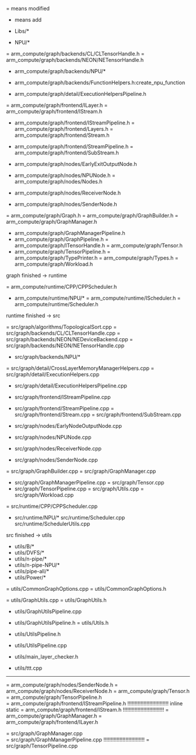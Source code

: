 = means modified
+ means add

+ Libs/*

+ NPU/*

= arm_compute/graph/backends/CL/CLTensorHandle.h
= arm_compute/graph/backends/NEON/NETensorHandle.h
+ arm_compute/graph/backends/NPU/*
+ arm_compute/graph/backends/FunctionHelpers.h:create_npu_function

+ arm_compute/graph/detail/ExecutionHelpersPipeline.h

= arm_compute/graph/frontend/ILayer.h
= arm_compute/graph/frontend/IStream.h
+ arm_compute/graph/frontend/IStreamPipeline.h
= arm_compute/graph/frontend/Layers.h
= arm_compute/graph/frontend/Stream.h
+ arm_compute/graph/frontend/StreamPipeline.h
= arm_compute/graph/frontend/SubStream.h

+ arm_compute/graph/nodes/EarlyExitOutputNode.h
+ arm_compute/graph/nodes/NPUNode.h
= arm_compute/graph/nodes/Nodes.h
+ arm_compute/graph/nodes/ReceiverNode.h
+ arm_compute/graph/nodes/SenderNode.h

= arm_compute/graph/Graph.h
= arm_compute/graph/GraphBuilder.h
= arm_compute/graph/GraphManager.h
+ arm_compute/graph/GraphManagerPipeline.h
+ arm_compute/graph/GraphPipeline.h
= arm_compute/graph/ITensorHandle.h
= arm_compute/graph/Tensor.h
+ arm_compute/graph/TensorPipeline.h
= arm_compute/graph/TypePrinter.h
= arm_compute/graph/Types.h
= arm_compute/graph/Workload.h

graph finished -> runtime

= arm_compute/runtime/CPP/CPPScheduler.h
+ arm_compute/runtime/NPU/*
= arm_compute/runtime/IScheduler.h
= arm_compute/runtime/Scheduler.h

runtime finished -> src

= src/graph/algorithms/TopologicalSort.cpp
= src/graph/backends/CL/CLTensorHandle.cpp
= src/graph/backends/NEON/NEDeviceBackend.cpp
= src/graph/backends/NEON/NETensorHandle.cpp

+ src/graph/backends/NPU/*

= src/graph/detail/CrossLayerMemoryManagerHelpers.cpp
= src/graph/detail/ExecutionHelpers.cpp
+ src/graph/detail/ExecutionHelpersPipeline.cpp

+ src/graph/frontend/IStreamPipeline.cpp
+ src/graph/frontend/StreamPipeline.cpp
= src/graph/frontend/Stream.cpp
= src/graph/frontend/SubStream.cpp

+ src/graph/nodes/EarlyNodeOutputNode.cpp
+ src/graph/nodes/NPUNode.cpp
+ src/graph/nodes/ReceiverNode.cpp
+ src/graph/nodes/SenderNode.cpp

= src/graph/GraphBuilder.cpp
= src/graph/GraphManager.cpp
+ src/graph/GraphManagerPipeline.cpp
= src/graph/Tensor.cpp
+ src/graph/TensorPipeline.cpp
= src/graph/Utils.cpp
= src/graph/Workload.cpp

= src/runtime/CPP/CPPScheduler.cpp

+ src/runtime/NPU/*
src/runtime/Scheduler.cpp
src/runtime/SchedulerUtils.cpp

src finished -> utils
+ utils/B/*
+ utils/DVFS/*
+ utils/n-pipe/*
+ utils/n-pipe-NPU/*
+ utils/pipe-all/*
+ utils/Power/*

= utils/CommonGraphOptions.cpp
= utils/CommonGraphOptions.h

= utils/GraphUtils.cpp
= utils/GraphUtils.h

+ utils/GraphUtilsPipeline.cpp
+ utils/GraphUtilsPipeline.h
= utils/Utils.h

+ utils/UtilsPipeline.h
+ utils/UtilsPipeline.cpp
+ utils/main_layer_checker.h
+ utils/ttt.cpp



****************************************************************************
= arm_compute/graph/nodes/SenderNode.h
= arm_compute/graph/nodes/ReceiverNode.h
= arm_compute/graph/Tensor.h
= arm_compute/graph/TensorPipeline.h            
= arm_compute/graph/frontend/IStreamPipeline.h  !!!!!!!!!!!!!!!!!!!!!!!!!!!! inline static
= arm_compute/graph/frontend/IStream.h          !!!!!!!!!!!!!!!!!!!!!!!!!!!!
= arm_compute/graph/GraphManager.h
= arm_compute/graph/frontend/ILayer.h

= src/graph/GraphManager.cpp              
= src/graph/GraphManagerPipeline.cpp            !!!!!!!!!!!!!!!!!!!!!!!!!!!!
= src/graph/TensorPipeline.cpp